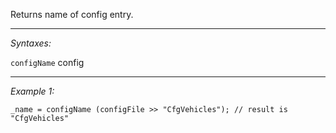 Returns name of config entry.


---
*Syntaxes:*

`configName` config

---
*Example 1:*

```sqf
_name = configName (configFile >> "CfgVehicles"); // result is "CfgVehicles"
```